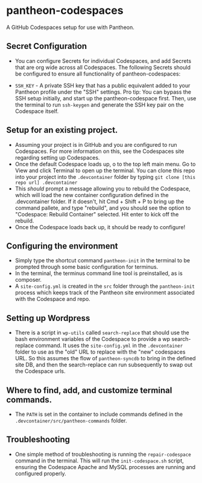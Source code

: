 # pantheon-codespaces
A GitHub Codespaces setup for use with Pantheon.

## Secret Configuration
- You can configure Secrets for individual Codespaces, and add Secrets that are org wide across all Codespaces. The following Secrets should be configured to ensure all functionality of pantheon-codespaces:

* `SSH_KEY` - A private SSH key that has a public equivalent added to your Pantheon profile under the "SSH" settings. Pro tip: You can bypass the SSH setup initially, and start up the pantheon-codespace first. Then, use the terminal to run `ssh-keygen` and generate the SSH key pair on the Codespace itself.

## Setup for an existing project.
- Assuming your project is in GitHub and you are configured to run Codespaces. For more information on this, see the Codespaces site regarding setting up Codespaces.
- Once the default Codespace loads up, o to the top left main menu. Go to View and click Terminal to open up the terminal. You can clone this repo into your project into the `.devcontainer` folder by typing `git clone [this repo url] .devcontainer`
- This *should* prompt a message allowing you to rebuild the Codespace, which will load the new container configuration defined in the .devcontainer folder. If it doesn't, hit Cmd + Shift + P to bring up the command pallete, and type "rebuild", and you should see the option to "Codespace: Rebuild Container" selected. Hit enter to kick off the rebuild.
- Once the Codespace loads back up, it should be ready to configure!

## Configuring the environment
- Simply type the shortcut command `pantheon-init` in the terminal to be prompted through some basic configuration for terminus.
- In the terminal, the terminus command line tool is preinstalled, as is composer.
- A `site-config.yml` is created in the `src` folder through the `pantheon-init` process which keeps track of the Pantheon site environment associated with the Codespace and repo.

## Setting up Wordpress
- There is a script in `wp-utils` called `search-replace` that should use the bash environment variables of the Codespace to provide a wp search-replace command. It uses the `site-config.yml` in the `.devcontainer` folder to use as the "old" URL to replace with the "new" codespaces URL. So this assumes the flow of `pantheon-syncdb` to bring in the defined site DB, and then the search-replace can run subsequently to swap out the Codespace urls.

## Where to find, add, and customize terminal commands.
- The `PATH` is set in the container to include commands defined in the `.devcontainer/src/pantheon-commands` folder.

## Troubleshooting
- One simple method of troubleshooting is running the `repair-codespace` command in the terminal. This will run the `init-codespace.sh` script, ensuring the Codespace Apache and MySQL processes are running and configured properly.
